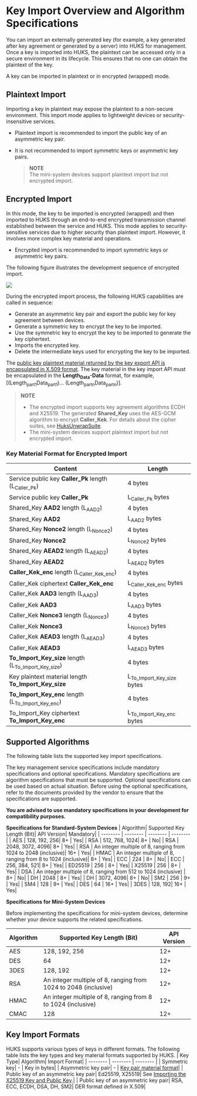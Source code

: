 # Key Import Overview and Algorithm Specifications

You can import an externally generated key (for example, a key generated after key agreement or generated by a server) into HUKS for management. Once a key is imported into HUKS, the plaintext can be accessed only in a secure environment in its lifecycle. This ensures that no one can obtain the plaintext of the key.

A key can be imported in plaintext or in encrypted (wrapped) mode.


## Plaintext Import

Importing a key in plaintext may expose the plaintext to a non-secure environment. This import mode applies to lightweight devices or security-insensitive services.

- Plaintext import is recommended to import the public key of an asymmetric key pair.

- It is not recommended to import symmetric keys or asymmetric key pairs.
  > **NOTE**<br>
  > The mini-system devices support plaintext import but not encrypted import.

## Encrypted Import

In this mode, the key to be imported is encrypted (wrapped) and then imported to HUKS through an end-to-end encrypted transmission channel established between the service and HUKS. This mode applies to security-sensitive services due to higher security than plaintext import. However, it involves more complex key material and operations.

- Encrypted import is recommended to import symmetric keys or asymmetric key pairs.

The following figure illustrates the development sequence of encrypted import.

![](figures/Encrypted_import_process.png)

During the encrypted import process, the following HUKS capabilities are called in sequence: 
* Generate an asymmetric key pair and export the public key for key agreement between devices. 
* Generate a symmetric key to encrypt the key to be imported.
* Use the symmetric key to encrypt the key to be imported to generate the key ciphertext.
* Imports the encrypted key.
* Delete the intermediate keys used for encrypting the key to be imported.

The [public key plaintext material returned by the key export API is encapsulated in X.509 format](huks-concepts.md#public-key-material-format). The key material in the key import API must be encapsulated in the **Length<sub>Data</sub>-Data** format, for example, [(Length<sub>part1</sub>Data<sub>part1</sub>)... (Length<sub>partn</sub>Data<sub>partn</sub>)].

> **NOTE**
>
> - The encrypted import supports key agreement algorithms ECDH and X25519. The generated **Shared_Key** uses the AES-GCM algorithm to encrypt **Caller_Kek**. For details about the cipher suites, see [HuksUnwrapSuite](../../reference/apis-universal-keystore-kit/js-apis-huks.md#huksunwrapsuite9).
> - The mini-system devices support plaintext import but not encrypted import.

### Key Material Format for Encrypted Import

| Content| Length|
| -------- | -------- |
| Service public key **Caller_Pk** length (L<sub>Caller_Pk</sub>)| 4 bytes|
| Service public key **Caller_Pk**| L<sub>Caller_Pk</sub> bytes|
| Shared_Key **AAD2** length (L<sub>AAD2</sub>)| 4 bytes|
| Shared_Key **AAD2**| L<sub>AAD2</sub> bytes|
| Shared_Key **Nonce2** length (L<sub>Nonce2</sub>)| 4 bytes|
| Shared_Key **Nonce2**| L<sub>Nonce2</sub> bytes|
| Shared_Key **AEAD2** length (L<sub>AEAD2</sub>)| 4 bytes|
| Shared_Key **AEAD2**| L<sub>AEAD2</sub> bytes|
| **Caller_Kek_enc** length (L<sub>Caller_Kek_enc</sub>)| 4 bytes|
| Caller_Kek ciphertext **Caller_Kek_enc**| L<sub>Caller_Kek_enc</sub> bytes|
| Caller_Kek **AAD3** length (L<sub>AAD3</sub>)| 4 bytes|
| Caller_Kek **AAD3**| L<sub>AAD3</sub> bytes|
| Caller_Kek **Nonce3** length (L<sub>Nonce3</sub>)| 4 bytes|
| Caller_Kek **Nonce3**| L<sub>Nonce3</sub> bytes|
| Caller_Kek **AEAD3** length (L<sub>AEAD3</sub>)| 4 bytes|
| Caller_Kek **AEAD3**| L<sub>AEAD3</sub> bytes|
| **To_Import_Key_size** length (L<sub>To_Import_Key_size</sub>)| 4 bytes|
| Key plaintext material length **To_Import_Key_size**| L<sub>To_Import_Key_size</sub> bytes|
| **To_Import_Key_enc** length (L<sub>To_Import_Key_enc</sub>)| 4 bytes|
| To_Import_Key ciphertext **To_Import_Key_enc**| L<sub>To_Import_Key_enc</sub> bytes|


## Supported Algorithms

The following table lists the supported key import specifications.
<!--Del-->
The key management service specifications include mandatory specifications and optional specifications. Mandatory specifications are algorithm specifications that must be supported. Optional specifications can be used based on actual situation. Before using the optional specifications, refer to the documents provided by the vendor to ensure that the specifications are supported.

**You are advised to use mandatory specifications in your development for compatibility purposes.**
<!--DelEnd-->
**Specifications for Standard-System Devices**
| Algorithm| Supported Key Length (Bit)| API Version| <!--DelCol4-->Mandatory|
| -------- | -------- | -------- | -------- |
| AES | 128, 192, 256| 8+ | Yes|
| <!--DelRow-->RSA | 512, 768, 1024| 8+ | No|
| RSA | 2048, 3072, 4096| 8+ | Yes|
| RSA | An integer multiple of 8, ranging from 1024 to 2048 (inclusive)| 16+ | Yes|
| HMAC | An integer multiple of 8, ranging from 8 to 1024 (inclusive)| 8+ | Yes|
| <!--DelRow-->ECC | 224 | 8+ | No|
| ECC | 256, 384, 521| 8+ | Yes|
| ED25519 | 256 | 8+ | Yes|
| X25519 | 256 | 8+ | Yes|
| <!--DelRow-->DSA | An integer multiple of 8, ranging from 512 to 1024 (inclusive) | 8+ | No|
| DH | 2048 | 8+ | Yes|
| <!--DelRow-->DH | 3072, 4096| 8+ | No|
| SM2 | 256 | 9+ | Yes|
| SM4 | 128 | 9+ | Yes|
| DES | 64 | 16+ | Yes|
| 3DES | 128, 192| 16+ | Yes|

**Specifications for Mini-System Devices**

<!--Del-->
Before implementing the specifications for mini-system devices, determine whether your device supports the related specifications.
<!--DelEnd-->

| Algorithm| Supported Key Length (Bit)| API Version|
| -------- | -------- | -------- |
| AES | 128, 192, 256| 12+ |
| DES | 64 | 12+ |
| 3DES | 128, 192| 12+ |
| RSA |  An integer multiple of 8, ranging from 1024 to 2048 (inclusive)| 12+ |
| HMAC | An integer multiple of 8, ranging from 8 to 1024 (inclusive)| 12+ |
| CMAC | 128 | 12+ |

## Key Import Formats
HUKS supports various types of keys in different formats. The following table lists the key types and key material formats supported by HUKS.
| Key Type| Algorithm| Import Format|
| -------- | -------- | -------- |
| Symmetric key| - | Key in bytes|
| Asymmetric key pair| - | [Key pair material format](huks-concepts.md#key-pair-material-format)|
| Public key of an asymmetric key pair| Ed25519, X25519| See [Importing the X25519 Key and Public Key](huks-import-key-in-plaintext-arkts.md#importing-the-public-key-of-an-x25519-key-pair).|
| Public key of an asymmetric key pair| RSA, ECC, ECDH, DSA, DH, SM2| DER format defined in X.509|
